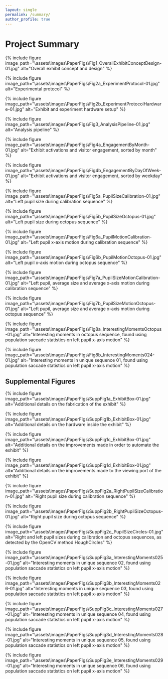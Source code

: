 ```yaml
---
layout: single
permalink: /summary/
author_profile: true
---
```

# Project Summary

{% include figure image_path="\assets\images\PaperFigs\Fig1_OverallExhibitConceptDesign-01.jpg" alt="Overall exhibit concept and design" %}

{% include figure image_path="\assets\images\PaperFigs\Fig2a_ExperimentProtocol-01.jpg" alt="Experimental protocol" %}

{% include figure image_path="\assets\images\PaperFigs\Fig2b_ExperimentProtocolHardware-01.jpg" alt="Exhibit and experiment hardware setup" %}

{% include figure image_path="\assets\images\PaperFigs\Fig3_AnalysisPipeline-01.jpg" alt="Analysis pipeline" %}

{% include figure image_path="\assets\images\PaperFigs\Fig4a_EngagementByMonth-01.jpg" alt="Exhibit activations and visitor engagement, sorted by month" %}

{% include figure image_path="\assets\images\PaperFigs\Fig4b_EngagementByDayOfWeek-01.jpg" alt="Exhibit activations and visitor engagement, sorted by weekday" %}

{% include figure image_path="\assets\images\PaperFigs\Fig5a_PupilSizeCalibration-01.jpg" alt="Left pupil size during calibration sequence" %}

{% include figure image_path="\assets\images\PaperFigs\Fig5b_PupilSizeOctopus-01.jpg" alt="Left pupil size during octopus sequence" %}

{% include figure image_path="\assets\images\PaperFigs\Fig6a_PupilMotionCalibration-01.jpg" alt="Left pupil x-axis motion during calibration sequence" %}

{% include figure image_path="\assets\images\PaperFigs\Fig6b_PupilMotionOctopus-01.jpg" alt="Left pupil x-axis motion during octopus sequence" %}

{% include figure image_path="\assets\images\PaperFigs\Fig7a_PupilSizeMotionCalibration-01.jpg" alt="Left pupil, average size and average x-axis motion during calibration sequence" %}

{% include figure image_path="\assets\images\PaperFigs\Fig7b_PupilSizeMotionOctopus-01.jpg" alt="Left pupil, average size and average x-axis motion during octopus sequence" %}

{% include figure image_path="\assets\images\PaperFigs\Fig8a_InterestingMomentsOctopus-01.jpg" alt="Interesting moments in octopus sequence, found using population saccade statistics on left pupil x-axis motion" %}

{% include figure image_path="\assets\images\PaperFigs\Fig8b_InterestingMoments024-01.jpg" alt="Interesting moments in unique sequence 01, found using population saccade statistics on left pupil x-axis motion" %}

## Supplemental Figures

{% include figure image_path="\assets\images\PaperFigs\SuppFig1a_ExhibitBox-01.jpg" alt="Additional details on the fabrication of the exhibit" %}

{% include figure image_path="\assets\images\PaperFigs\SuppFig1b_ExhibitBox-01.jpg" alt="Additional details on the hardware inside the exhibit" %}

{% include figure image_path="\assets\images\PaperFigs\SuppFig1c_ExhibitBox-01.jpg" alt="Additional details on the improvements made in order to automate the exhibit" %}

{% include figure image_path="\assets\images\PaperFigs\SuppFig1d_ExhibitBox-01.jpg" alt="Additional details on the improvements made to the viewing port of the exhibit" %}

{% include figure image_path="\assets\images\PaperFigs\SuppFig2a_RightPupilSizeCalibration-01.jpg" alt="Right pupil size during calibration sequence" %}

{% include figure image_path="\assets\images\PaperFigs\SuppFig2b_RightPupilSizeOctopus-01.jpg" alt="Right pupil size during octopus sequence" %}

{% include figure image_path="\assets\images\PaperFigs\SuppFig2c_PupilSizeCircles-01.jpg" alt="Right and left pupil sizes during calibration and octopus sequences, as detected by the OpenCV method HoughCircles" %}

{% include figure image_path="\assets\images\PaperFigs\SuppFig3a_InterestingMoments025-01.jpg" alt="Interesting moments in unique sequence 02, found using population saccade statistics on left pupil x-axis motion" %}

{% include figure image_path="\assets\images\PaperFigs\SuppFig3b_InterestingMoments026-01.jpg" alt="Interesting moments in unique sequence 03, found using population saccade statistics on left pupil x-axis motion" %}

{% include figure image_path="\assets\images\PaperFigs\SuppFig3c_InterestingMoments027-01.jpg" alt="Interesting moments in unique sequence 04, found using population saccade statistics on left pupil x-axis motion" %}

{% include figure image_path="\assets\images\PaperFigs\SuppFig3d_InterestingMoments028-01.jpg" alt="Interesting moments in unique sequence 05, found using population saccade statistics on left pupil x-axis motion" %}

{% include figure image_path="\assets\images\PaperFigs\SuppFig3e_InterestingMoments029-01.jpg" alt="Interesting moments in unique sequence 06, found using population saccade statistics on left pupil x-axis motion" %}
